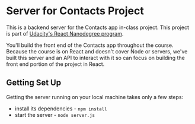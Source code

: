 # Server for Contacts Project

This is a backend server for the Contacts app in-class project. This project is part of [Udacity's React Nanodegree program](https://www.udacity.com/course/react-nanodegree--nd019).

You'll build the front end of the Contacts app throughout the course. Because the course is on React and doesn't cover Node or servers, we've built this server and an API to interact with it so can focus on building the front end portion of the project in React.

## Getting Set Up

Getting the server running on your local machine takes only a few steps:


- install its dependencies - `npm install`
- start the server - `node server.js`
